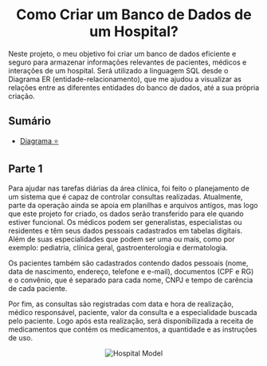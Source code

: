# <div align=center> Como Criar um Banco de Dados de um Hospital? </div>

Neste projeto, o meu objetivo foi criar um banco de dados eficiente e seguro para armazenar informações relevantes de pacientes, médicos e interações de um hospital. Será utilizado a linguagem SQL desde o Diagrama ER (entidade-relacionamento), que me ajudou a visualizar as relações entre as diferentes entidades do banco de dados, até a sua própria criação.

## Sumário

- [Diagrama ⭐️](#parte-1)

## Parte 1

Para ajudar nas tarefas diárias da área clínica, foi feito o planejamento de um sistema que é capaz de controlar consultas realizadas. Atualmente, parte da operação ainda se apoia em planilhas e arquivos antigos, mas logo que este projeto for criado, os dados serão transferido para ele quando estiver funcional. Os médicos podem ser generalistas, especialistas ou residentes e têm seus dados pessoais cadastrados em tabelas digitais. Além de suas especialidades que podem ser uma ou mais, como por exemplo: pediatria, clínica geral, gastroenterologia e dermatologia.

Os pacientes também são cadastrados contendo dados pessoais (nome, data de nascimento, endereço, telefone e e-mail), documentos (CPF e RG) e o convênio, que é separado para cada nome, CNPJ e tempo de carência de cada paciente.

Por fim, as consultas são registradas com data e hora de realização, médico responsável, paciente, valor da consulta e a especialidade buscada pelo paciente. Logo após esta realização, será disponibilizada a receita de medicamentos que contém os medicamentos, a quantidade e as instruções de uso.

<div align=center>
  <img src="https://github.com/DvlprMatheus/SQL-Hospital/assets/125493286/f1feab9c-9de3-4d90-8594-54a3458ef325" alt="Hospital Model">
</div>
